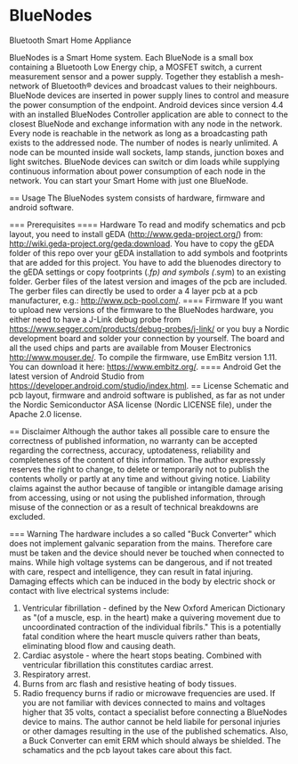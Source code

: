 # BlueNodes
Bluetooth Smart Home Appliance

BlueNodes is a Smart Home system. Each BlueNode is a small box containing a Bluetooth Low Energy chip, a MOSFET switch, a current measurement sensor and a power supply. Together they establish a mesh-network of Bluetooth® devices and broadcast values to their neighbours. BlueNode devices are inserted in power supply lines to control and measure the power consumption of the endpoint. Android devices since version 4.4 with an installed BlueNodes Controller application are able to connect to the closest BlueNode and exchange information with any node in the network. Every node is reachable in the network as long as a broadcasting path exists to the addressed node. The number of nodes is nearly unlimited. A node can be mounted inside wall sockets, lamp stands, junction boxes and light switches. BlueNode devices can switch or dim loads while supplying continuous information about power consumption of each node in the network. You can start your Smart Home with just one BlueNode.

== Usage
The BlueNodes system consists of hardware, firmware and android software.

=== Prerequisites
==== Hardware
To read and modify schematics and pcb layout, you need to install gEDA (http://www.geda-project.org/) from: http://wiki.geda-project.org/geda:download. You have to copy the gEDA folder of this repo over your gEDA installation to add symbols and footprints that are added for this project. You have to add the bluenodes directory to the gEDA settings or copy footprints (*.fp) and symbols (*.sym) to an existing folder. Gerber files of the latest version and images of the pcb are included. The gerber files can directly be used to order a 4 layer pcb at a pcb manufacturer, e.g.: http://www.pcb-pool.com/.
==== Firmware
If you want to upload new versions of the firmware to the BlueNodes hardware, you either need to have a J-Link debug probe from https://www.segger.com/products/debug-probes/j-link/ or you buy a Nordic development board and solder your connection by yourself. The board and all the used chips and parts are available from Mouser Electronics http://www.mouser.de/.
To compile the firmware, use EmBitz version 1.11. You can download it here: https://www.embitz.org/.
==== Android
Get the latest version of Android Studio from https://developer.android.com/studio/index.html.
== License
Schematic and pcb layout, firmware and android software is published, as far as not under the Nordic Semiconductor ASA license (Nordic LICENSE file), under the Apache 2.0 license.

== Disclaimer
Although the author takes all possible care to ensure the correctness of published information, no warranty can be accepted regarding the correctness, accuracy, uptodateness, reliability and completeness of the content of this information. The author expressly reserves the right to change, to delete or temporarily not to publish the contents wholly or partly at any time and without giving notice. Liability claims against the author because of tangible or intangible damage arising from accessing, using or not using the published information, through misuse of the connection or as a result of technical breakdowns are excluded.

=== Warning
The hardware includes a so called "Buck Converter" which does not implement galvanic separation from the mains. Therefore care must be taken and the device should never be touched when connected to mains.
While high voltage systems can be dangerous, and if not treated with care, respect and intelligence, they can result in fatal injuring. Damaging effects which can be induced in the body by electric shock or contact with live electrical systems include:
1. Ventricular fibrillation - defined by the New Oxford American Dictionary as "(of a muscle, esp. in the heart) make a quivering movement due to uncoordinated contraction of the individual fibrils." This is a potentially fatal condition where the heart muscle quivers rather than beats, eliminating blood flow and causing death.
2. Cardiac asystole - where the heart stops beating. Combined with ventricular fibrillation this constitutes cardiac arrest.
3. Respiratory arrest.
4. Burns from arc flash and resistive heating of body tissues.
5. Radio frequency burns if radio or microwave frequencies are used.
If you are not familiar with devices connected to mains and voltages higher that 35 volts, contact a specialist before connecting a BlueNodes device to mains. The author cannot be held liabile for personal injuries or other damages resulting in the use of the published schematics.
Also, a Buck Converter can emit ERM which should always be shielded. The schamatics and the pcb layout takes care about this fact.